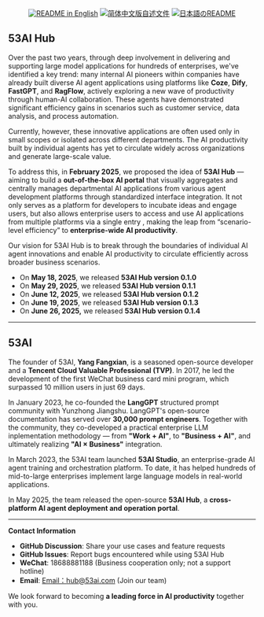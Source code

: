 <div align="center">
  <a href="./README.md"><img alt="README in English" src="https://img.shields.io/badge/English-d9d9d9"></a>
  <a href="./README_CN.md"><img alt="简体中文版自述文件" src="https://img.shields.io/badge/简体中文-d9d9d9"></a>
  <a href="./README_JA.md"><img alt="日本語のREADME" src="https://img.shields.io/badge/日本語-d9d9d9"></a>
</div>

## 53AI Hub

Over the past two years, through deep involvement in delivering and supporting large model applications for hundreds of enterprises, we've identified a key trend: many internal AI pioneers within companies have already built diverse AI agent applications using platforms like **Coze**, **Dify**, **FastGPT**, and **RagFlow**, actively exploring a new wave of productivity through human-AI collaboration. These agents have demonstrated significant efficiency gains in scenarios such as customer service, data analysis, and process automation.

Currently, however, these innovative applications are often used only in small scopes or isolated across different departments. The AI productivity built by individual agents has yet to circulate widely across organizations and generate large-scale value.

To address this, in **February 2025**, we proposed the idea of **53AI Hub** — aiming to build a **out-of-the-box AI portal** that visually aggregates and centrally manages departmental AI applications from various agent development platforms through standardized interface integration. It not only serves as a platform for developers to incubate ideas and engage users, but also allows enterprise users to access and use AI applications from multiple platforms via a single entry , making the leap from “scenario-level efficiency” to **enterprise-wide AI productivity**.

Our vision for 53AI Hub is to break through the boundaries of individual AI agent innovations and enable AI productivity to circulate efficiently across broader business scenarios.

* On **May 18, 2025**, we released **53AI Hub version 0.1.0**
* On **May 29, 2025**, we released **53AI Hub version 0.1.1**
* On **June 12, 2025**, we released **53AI Hub version 0.1.2**
* On **June 19, 2025**, we released **53AI Hub version 0.1.3**
* On **June 26, 2025,** we released **53AI Hub version 0.1.4**

---

## 53AI

The founder of 53AI, **Yang Fangxian**, is a seasoned open-source developer and a **Tencent Cloud Valuable Professional (TVP)**. In 2017, he led the development of the first WeChat business card mini program, which surpassed 10 million users in just 69 days.

In January 2023, he co-founded the **LangGPT** structured prompt community with Yunzhong Jiangshu. LangGPT's open-source documentation has served over **30,000 prompt engineers**. Together with the community, they co-developed a practical enterprise LLM inplementation methodology — from **"Work + AI"**, to **"Business + AI"**, and ultimately realizing **"AI × Business"** integration.

In March 2023, the 53AI team launched **53AI Studio**, an enterprise-grade AI agent training and orchestration platform. To date, it has helped hundreds of mid-to-large enterprises implement large language models in real-world applications.

In May 2025, the team released the open-source **53AI Hub**, a **cross-platform AI agent deployment and operation portal**.

---

**Contact Information**

* **GitHub Discussion**: Share your use cases and feature requests
* **GitHub Issues**: Report bugs encountered while using 53AI Hub
* **WeChat**: 18688881188 (Business cooperation only; not a support hotline)
* **Email**: [Email：hub@53ai.com](mailto:hub@53ai.com) (Join our team)

We look forward to becoming **a leading force in AI productivity**  together with you.
